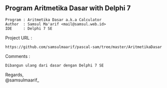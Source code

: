 ## Program Aritmetika Dasar with Delphi 7 ##

    Program : Aritmetika Dasar a.k.a Calculator
    Author  : Samsul Ma'arif <mail@samsul.web.id>
    IDE     : Delphi 7 SE

Project URL :

    https://github.com/samsulmaarif/pascal-sam/tree/master/AritmetikaDasar

Comments :

    Dibangun ulang dari dasar dengan Delphi 7 SE



Regards,  
@samsulmaarif_  
